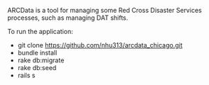 ARCData is a tool for managing some Red Cross Disaster Services processes, such as managing DAT shifts.

To run the application:
- git clone https://github.com/nhu313/arcdata_chicago.git
- bundle install
- rake db:migrate
- rake db:seed
- rails s
